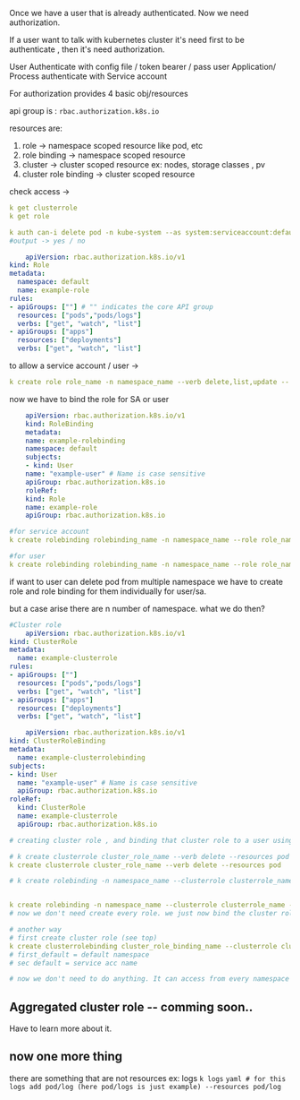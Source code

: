 Once we have a user that is already authenticated.
Now we need authorization.

If a user want to talk with kubernetes cluster it's need first to be authenticate , then it's need authorization.

User Authenticate with config file / token bearer / pass user
Application/ Process authenticate with Service account

For authorization provides 4 basic obj/resources

api group is : `rbac.authorization.k8s.io`

resources are:

1. role -> namespace scoped resource like pod, etc
2. role binding -> namespace scoped resource
3. cluster -> cluster scoped resource ex: nodes, storage classes , pv
4. cluster role binding -> cluster scoped resource

check access ->

```yaml
k get clusterrole
k get role

k auth can-i delete pod -n kube-system --as system:serviceaccount:default:default
#output -> yes / no
```

```yaml
    apiVersion: rbac.authorization.k8s.io/v1
kind: Role
metadata:
  namespace: default
  name: example-role
rules:
- apiGroups: [""] # "" indicates the core API group
  resources: ["pods","pods/logs"]
  verbs: ["get", "watch", "list"]
- apiGroups: ["apps"]
  resources: ["deployments"]
  verbs: ["get", "watch", "list"]

```

to allow a service account / user ->

```yaml
k create role role_name -n namespace_name --verb delete,list,update -- resource pod,deployment
```

now we have to bind the role for SA or user

```yaml
    apiVersion: rbac.authorization.k8s.io/v1
    kind: RoleBinding
    metadata:
    name: example-rolebinding
    namespace: default
    subjects:
    - kind: User
    name: "example-user" # Name is case sensitive
    apiGroup: rbac.authorization.k8s.io
    roleRef:
    kind: Role
    name: example-role
    apiGroup: rbac.authorization.k8s.io
```

```yaml
#for service account
k create rolebinding rolebinding_name -n namespace_name --role role_name --serviceaccount service_account_name

#for user
k create rolebinding rolebinding_name -n namespace_name --role role_name --user user_name
```

if want to user can delete pod from multiple namespace we have to create role and role binding for them individually for user/sa.

but a case arise there are n number of namespace. what we do then?

```yaml
#Cluster role
    apiVersion: rbac.authorization.k8s.io/v1
kind: ClusterRole
metadata:
  name: example-clusterrole
rules:
- apiGroups: [""]
  resources: ["pods","pods/logs"]
  verbs: ["get", "watch", "list"]
- apiGroups: ["apps"]
  resources: ["deployments"]
  verbs: ["get", "watch", "list"]

```

```yaml
    apiVersion: rbac.authorization.k8s.io/v1
kind: ClusterRoleBinding
metadata:
  name: example-clusterrolebinding
subjects:
- kind: User
  name: "example-user" # Name is case sensitive
  apiGroup: rbac.authorization.k8s.io
roleRef:
  kind: ClusterRole
  name: example-clusterrole
  apiGroup: rbac.authorization.k8s.io

```

```yaml
# creating cluster role , and binding that cluster role to a user using role binding.

# k create clusterrole cluster_role_name --verb delete --resources pod --dry-run -oyaml > allowROle.yaml
k create clusterrole cluster_role_name --verb delete --resources pod

# k create rolebinding -n namespace_name --clusterrole clusterrole_name --user user_name --dry-run -yaml > abc.yaml


k create rolebinding -n namespace_name --clusterrole clusterrole_name --user user_name
# now we don't need create every role. we just now bind the cluster role . so decrease 1 step :D . every time we will just write the command (up given) just change the namespace.

# another way
# first create cluster role (see top)
k create clusterrolebinding cluster_role_binding_name --clusterrole clusterrole_name --user user_name # for sa --service-account default:default
# first_default = default namespace
# sec default = service acc name

# now we don't need to do anything. It can access from every namespace . :P . all step now ommited :D
```

## Aggregated cluster role -- comming soon..

Have to learn more about it.

## now one more thing

there are something that are not resources ex: logs `k logs`
`yaml
    # for this logs add pod/log (here pod/logs is just example)
        --resources pod/log
`
